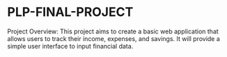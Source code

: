 # PLP-FINAL-PROJECT
Project Overview:
This project aims to create a basic web application that allows users to track their income, expenses, and savings. It will provide a simple user interface to input financial data.